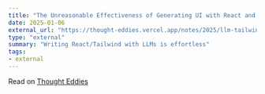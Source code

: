 ```yaml
---
title: "The Unreasonable Effectiveness of Generating UI with React and Tailwind"
date: 2025-01-06
external_url: "https://thought-eddies.vercel.app/notes/2025/llm-tailwind-react?ref=danielcorin.com"
type: "external"
summary: "Writing React/Tailwind with LLMs is effortless"
tags:
- external
---
```


Read on [Thought Eddies](https://thought-eddies.vercel.app/notes/2025/llm-tailwind-react?ref=danielcorin.com)
